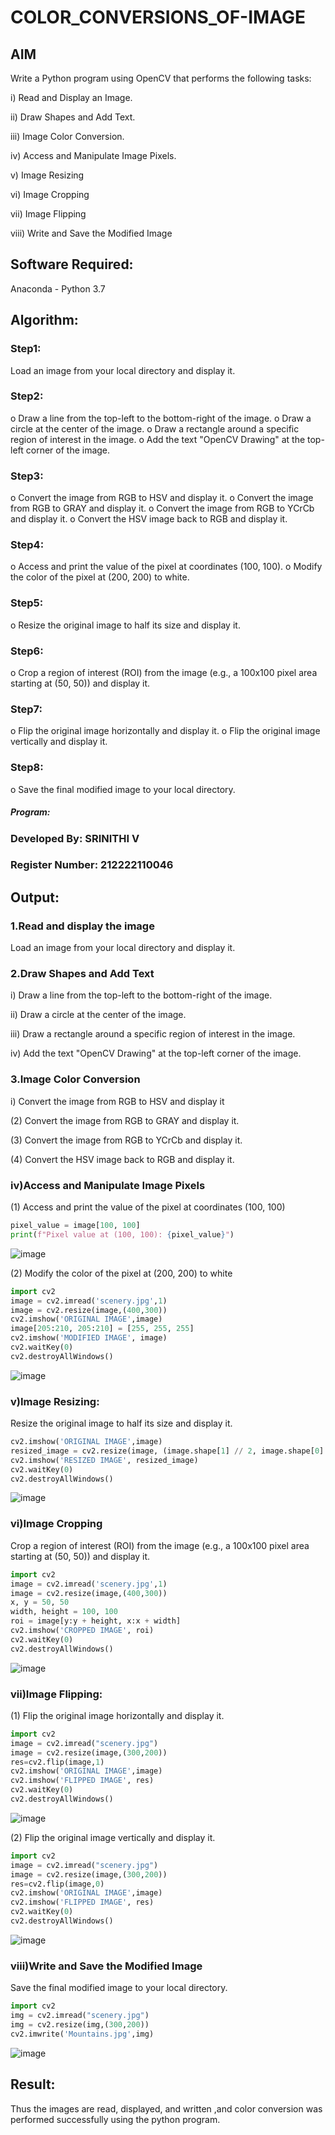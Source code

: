 # COLOR_CONVERSIONS_OF-IMAGE
## AIM
Write a Python program using OpenCV that performs the following tasks:

i) Read and Display an Image.

ii) 	Draw Shapes and Add Text.

iii) Image Color Conversion.

iv) Access and Manipulate Image Pixels.

v) Image Resizing

vi) Image Cropping

vii) Image Flipping

viii)	Write and Save the Modified Image


## Software Required:
Anaconda - Python 3.7
## Algorithm:
### Step1:
Load an image from your local directory and display it.
### Step2:
o	Draw a line from the top-left to the bottom-right of the image.
o	Draw a circle at the center of the image.
o	Draw a rectangle around a specific region of interest in the image.
o	Add the text "OpenCV Drawing" at the top-left corner of the image.

### Step3:
o	Convert the image from RGB to HSV and display it.
o	Convert the image from RGB to GRAY and display it.
o	Convert the image from RGB to YCrCb and display it.
o	Convert the HSV image back to RGB and display it.

### Step4:
o	Access and print the value of the pixel at coordinates (100, 100).
o	Modify the color of the pixel at (200, 200) to white.

### Step5:
o	Resize the original image to half its size and display it.
### Step6:
o	Crop a region of interest (ROI) from the image (e.g., a 100x100 pixel area starting at (50, 50)) and display it.
### Step7:
o	Flip the original image horizontally and display it.
o	Flip the original image vertically and display it.

### Step8:
o	Save the final modified image to your local directory.

##### Program:
### Developed By: SRINITHI V
### Register Number: 212222110046

## Output:
### 1.Read and display the image
Load an image from your local directory and display it.


### 2.Draw Shapes and Add Text
i) Draw a line from the top-left to the bottom-right of the image.


ii) Draw a circle at the center of the image.


iii) Draw a rectangle around a specific region of interest in the image.



iv) Add the text "OpenCV Drawing" at the top-left corner of the image.

### 3.Image Color Conversion
i) Convert the image from RGB to HSV and display it

(2) Convert the image from RGB to GRAY and display it.



(3) Convert the image from RGB to YCrCb and display it.


(4) Convert the HSV image back to RGB and display it.

### iv)Access and Manipulate Image Pixels
(1) Access and print the value of the pixel at coordinates (100, 100)
```python
pixel_value = image[100, 100]
print(f"Pixel value at (100, 100): {pixel_value}")
```
![image](https://github.com/user-attachments/assets/5c4eb1f2-e481-4829-9ce1-ecda06bc4df4)

(2) Modify the color of the pixel at (200, 200) to white
```python
import cv2
image = cv2.imread('scenery.jpg',1)
image = cv2.resize(image,(400,300))
cv2.imshow('ORIGINAL IMAGE',image)
image[205:210, 205:210] = [255, 255, 255]
cv2.imshow('MODIFIED IMAGE', image)
cv2.waitKey(0)
cv2.destroyAllWindows()
```
![image](https://github.com/user-attachments/assets/11a340c2-a55b-442b-85a2-400f3bfd4c67)

### v)Image Resizing:
Resize the original image to half its size and display it.
```python
cv2.imshow('ORIGINAL IMAGE',image)
resized_image = cv2.resize(image, (image.shape[1] // 2, image.shape[0] // 2))
cv2.imshow('RESIZED IMAGE', resized_image)
cv2.waitKey(0)
cv2.destroyAllWindows()
```
![image](https://github.com/user-attachments/assets/2ea2e67e-575b-404f-8275-dbe56b323826)


### vi)Image Cropping
Crop a region of interest (ROI) from the image (e.g., a 100x100 pixel area starting at (50, 50)) and display it.
```python
import cv2
image = cv2.imread('scenery.jpg',1)
image = cv2.resize(image,(400,300))
x, y = 50, 50
width, height = 100, 100
roi = image[y:y + height, x:x + width]
cv2.imshow('CROPPED IMAGE', roi)
cv2.waitKey(0)
cv2.destroyAllWindows()
```
![image](https://github.com/user-attachments/assets/42088f34-eab6-4f6a-9c49-60b4d72d369c)
### vii)Image Flipping:
(1) Flip the original image horizontally and display it.
```python
import cv2
image = cv2.imread("scenery.jpg")
image = cv2.resize(image,(300,200))
res=cv2.flip(image,1)
cv2.imshow('ORIGINAL IMAGE',image)
cv2.imshow('FLIPPED IMAGE', res)
cv2.waitKey(0)
cv2.destroyAllWindows()
```
![image](https://github.com/user-attachments/assets/299f4e37-e7b3-429d-8eed-38c2d3630bba)

(2) Flip the original image vertically and display it.
```python
import cv2
image = cv2.imread("scenery.jpg")
image = cv2.resize(image,(300,200))
res=cv2.flip(image,0)
cv2.imshow('ORIGINAL IMAGE',image)
cv2.imshow('FLIPPED IMAGE', res)
cv2.waitKey(0)
cv2.destroyAllWindows()
```
![image](https://github.com/user-attachments/assets/1caa763e-d7ce-427c-92c6-ad1d493a2dfb)


### viii)Write and Save the Modified Image
Save the final modified image to your local directory.
```python
import cv2
img = cv2.imread("scenery.jpg")
img = cv2.resize(img,(300,200))
cv2.imwrite('Mountains.jpg',img)
```
![image](https://github.com/user-attachments/assets/77cfd09b-aa53-49ff-85ce-61cdb3d03c31)

## Result:
Thus the images are read, displayed, and written ,and color conversion was performed  successfully using the python program.







